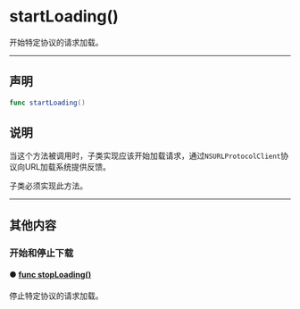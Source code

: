 # startLoading()

开始特定协议的请求加载。

---
## 声明

```swift
func startLoading()
```

## 说明

当这个方法被调用时，子类实现应该开始加载请求，通过`NSURLProtocolClient`协议向URL加载系统提供反馈。

子类必须实现此方法。

---
## 其他内容

### 开始和停止下载

#### ● [func stopLoading()](./stopLoading.md)

停止特定协议的请求加载。
